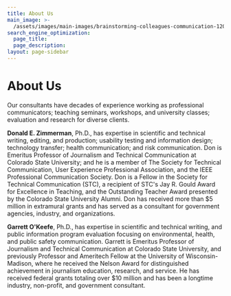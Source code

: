 ```yaml
---
title: About Us
main_image: >-
  /assets/images/main-images/brainstorming-colleagues-communication-1204649_Workshops_Seminars.jpg
search_engine_optimization:
  page_title:
  page_description:
layout: page-sidebar
---
```


# About Us

Our consultants have decades of experience working as professional communicators; teaching seminars, workshops, and university classes; evaluation and research for diverse clients.

**Donald E. Zimmerman**, Ph.D., has expertise in scientific and technical writing, editing, and production; usability testing and information design; technology transfer; health communication; and risk communication. Don is Emeritus Professor of Journalism and Technical Communication at Colorado State University; and he is a member of The Society for Technical Communication, User Experience Professional Association, and the IEEE Professional Communication Society. Don is a Fellow in the Society for Technical Communication (STC), a recipient of STC's Jay R. Gould Award for Excellence in Teaching, and the Outstanding Teacher Award presented by the Colorado State University Alumni. Don has received more than $5 million in extramural grants and has served as a consultant for government agencies, industry, and organizations.

**Garrett O'Keefe**, Ph.D., has expertise in scientific and technical writing, and public information program evaluation focusing on environmental, health, and public safety communication. Garrett is Emeritus Professor of Journalism and Technical Communication at Colorado State University, and previously Professor and Ameritech Fellow at the University of Wisconsin- Madison, where he received the Nelson Award for distinguished achievement in journalism education, research, and service. He has received federal grants totaling over $10 million and has been a longtime industry, non-profit, and government consultant.<br>&nbsp;